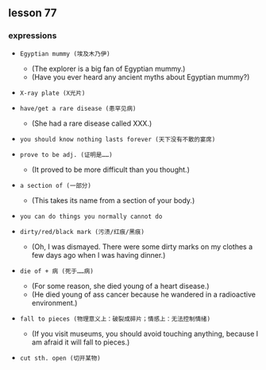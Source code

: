 ## lesson 77

### expressions

- `Egyptian mummy (埃及木乃伊)`
  - (The explorer is a big fan of Egyptian mummy.)
  - (Have you ever heard any ancient myths about Egyptian mummy?)

- `X-ray plate (X光片)`

- `have/get a rare disease (患罕见病)`
  - (She had a rare disease called XXX.)

- `you should know nothing lasts forever (天下没有不散的宴席)`

- `prove to be adj. (证明是……)`
  - (It proved to be more difficult than you thought.)

- `a section of (一部分)`
  - (This takes its name from a section of your body.)

- `you can do things you normally cannot do`

- `dirty/red/black mark (污渍/红痕/黑痕)`
  - (Oh, I was dismayed. There were some dirty marks on my clothes a few days ago when I was having dinner.)

- `die of + 病 (死于……病)`
  - (For some reason, she died young of a heart disease.)
  - (He died young of ass cancer because he wandered in a radioactive environment.)

- `fall to pieces (物理意义上：破裂成碎片；情感上：无法控制情绪)`
  - (If you visit museums, you should avoid touching anything, because I am afraid it will fall to pieces.)

- `cut sth. open (切开某物)`